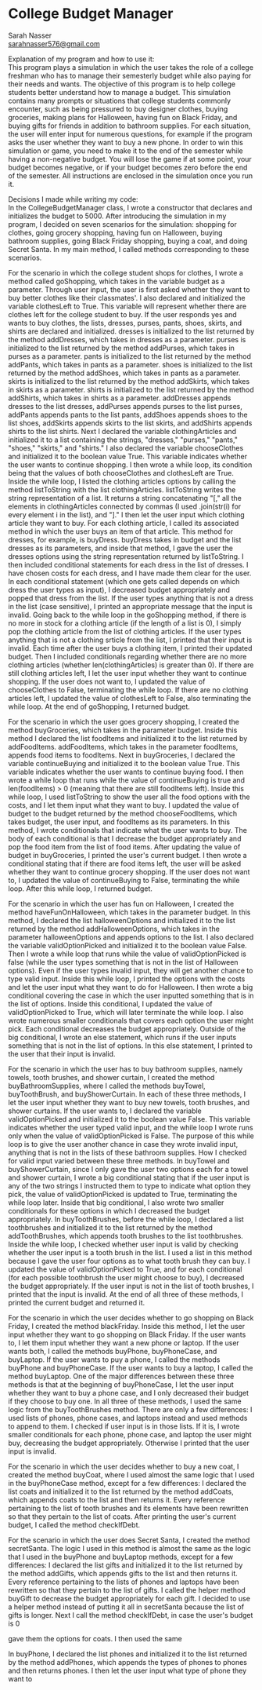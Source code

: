 # College Budget Manager

Sarah Nasser \
sarahnasser576@gmail.com 

Explanation of my program and how to use it: \
This program plays a simulation in which the user takes the role of a college freshman who has to manage their semesterly budget while also paying for their needs and wants. The objective of this program is to help college students better understand how to manage a budget. This simulation contains many prompts or situations that college students commonly encounter, such as being pressured to buy designer clothes, buying groceries, making plans for Halloween, having fun on Black Friday, and buying gifts for friends in addition to bathroom supplies. For each situation, the user will enter input for numerous questions, for example if the program asks the user whether they want to buy a new phone. In order to win this simulation or game, you need to make it to the end of the semester while having a non-negative budget. You will lose the game if at some point, your budget becomes negative, or if your budget becomes zero before the end of the semester. All instructions are enclosed in the simulation once you run it.

Decisions I made while writing my code: \
In the CollegeBudgetManager class, I wrote a constructor that declares and initializes the budget to 5000. After introducing the simulation in my program, I decided on seven scenarios for the simulation: shopping for clothes, going grocery shopping, having fun on Halloween, buying bathroom supplies, going Black Friday shopping, buying a coat, and doing Secret Santa. In my main method, I called methods corresponding to these scenarios.

For the scenario in which the college student shops for clothes, I wrote a method called goShopping, which takes in the variable budget as a parameter. Through user input, the user is first asked whether they want to buy better clothes like their classmates'. I also declared and initialized the variable clothesLeft to True. This variable will represent whether there are clothes left for the college student to buy. If the user responds yes and wants to buy clothes, the lists, dresses, purses, pants, shoes, skirts, and shirts are declared and initialized. dresses is initialized to the list returned by the method addDresses, which takes in dresses as a parameter. purses is initialized to the list returned by the method addPurses, which takes in purses as a parameter. pants is initialized to the list returned by the method addPants, which takes in pants as a parameter. shoes is initialized to the list returned by the method addShoes, which takes in pants as a parameter. skirts is initialized to the list returned by the method addSkirts, which takes in skirts as a parameter. shirts is initialized to the list returned by the method addShirts, which takes in shirts as a parameter. addDresses appends dresses to the list dresses, addPurses appends purses to the list purses, addPants appends pants to the list pants, addShoes appends shoes to the list shoes, addSkirts appends skirts to the list skirts, and addShirts appends shirts to the list shirts. Next I declared the variable clothingArticles and initialized it to a list containing the strings, "dresses," "purses," "pants," "shoes," "skirts," and "shirts." I also declared the variable chooseClothes and initialized it to the boolean value True. This variable indicates whether the user wants to continue shopping. I then wrote a while loop, its condition being that the values of both chooseClothes and clothesLeft are True. Inside the while loop, I listed the clothing articles options by calling the method listToString with the list clothingArticles. listToString writes the string representation of a list. It returns a string concatenating "[," all the elements in clothingArticles connected by commas (I used .join(str(i) for every element i in the list), and "]." I then let the user input which clothing article they want to buy. For each clothing article, I called its associated method in which the user buys an item of that article. This method for dresses, for example, is buyDress. buyDress takes in budget and the list dresses as its parameters, and inside that method, I gave the user the dresses options using the string representation returned by listToString. I then included conditional statements for each dress in the list of dresses. I have chosen costs for each dress, and I have made them clear for the user. In each conditional statement (which one gets called depends on which dress the user types as input), I decreased budget appropriately and popped that dress from the list. If the user types anything that is not a dress in the list (case sensitive), I printed an appropriate message that the input is invalid. Going back to the while loop in the goShopping method, if there is no more in stock for a clothing article (if the length of a list is 0), I simply pop the clothing article from the list of clothing articles. If the user types anything that is not a clothing srticle from the list, I printed that their input is invalid. Each time after the user buys a clothing item, I printed their updated budget. Then I included conditionals regarding whether there are no more clothing articles (whether len(clothingArticles) is greater than 0). If there are still clothing articles left, I let the user input whether they want to continue shopping. If the user does not want to, I updated the value of chooseClothes to False, terminating the while loop. If there are no clothing articles left, I updated the value of clothesLeft to False, also terminating the while loop. At the end of goShopping, I returned budget.

For the scenario in which the user goes grocery shopping, I created the method buyGroceries, which takes in the parameter budget. Inside this method I declared the list foodItems and initialized it to the list returned by addFoodItems. addFoodItems, which takes in the parameter foodItems, appends food items to foodItems. Next in buyGroceries, I declared the variable continueBuying and initialized it to the boolean value True. This variable indicates whether the user wants to continue buying food. I then wrote a while loop that runs while the value of continueBuying is true and len(foodItems) > 0 (meaning that there are still foodItems left). Inside this while loop, I used listToString to show the user all the food options with the costs, and I let them input what they want to buy. I updated the value of budget to the budget returned by the method chooseFoodItems, which takes budget, the user input, and foodItems as its parameters. In this method, I wrote conditionals that indicate what the user wants to buy. The body of each conditional is that I decrease the budget appropriately and pop the food item from the list of food items. After updating the value of budget in buyGroceries, I printed the user's current budget. I then wrote a conditional stating that if there are food items left, the user will be asked whether they want to continue grocery shopping. If the user does not want to, I updated the value of continueBuying to False, terminating the while loop. After this while loop, I returned budget.

For the scenario in which the user has fun on Halloween, I created the method haveFunOnHalloween, which takes in the parameter budget. In this method, I declared the list halloweenOptions and initialized it to the list returned by the method addHalloweenOptions, which takes in the parameter halloweenOptions and appends options to the list. I also declared the variable validOptionPicked and initialized it to the boolean value False. Then I wrote a while loop that runs while the value of validOptionPicked is false (while the user types something that is not in the list of Halloween options). Even if the user types invalid input, they will get another chance to type valid input. Inside this while loop, I printed the options with the costs and let the user input what they want to do for Halloween. I then wrote a big conditional covering the case in which the user inputted something that is in the list of options. Inside this conditional, I updated the value of validOptionPicked to True, which will later terminate the while loop. I also wrote numerous smaller conditionals that covers each option the user might pick. Each conditional decreases the budget appropriately. Outside of the big conditional, I wrote an else statement, which runs if the user inputs something that is not in the list of options. In this else statement, I printed to the user that their input is invalid.

For the scenario in which the user has to buy bathroom supplies, namely towels, tooth brushes, and shower curtain, I created the method buyBathroomSupplies, where I called the methods buyTowel, buyToothBrush, and buyShowerCurtain. In each of these three methods, I let the user input whether they want to buy new towels, tooth brushes, and shower curtains. If the user wants to, I declared the variable validOptionPicked and initialized it to the boolean value False. This variable indicates whether the user typed valid input, and the while loop I wrote runs only when the value of validOptionPicked is False. The purpose of this while loop is to give the user another chance in case they wrote invalid input, anything that is not in the lists of these bathroom supplies. How I checked for valid input varied between these three methods. In buyTowel and buyShowerCurtain, since I only gave the user two options each for a towel and shower curtain, I wrote a big conditional stating that if the user input is any of the two strings I instructed them to type to indicate what option they pick, the value of validOptionPicked is updated to True, terminating the while loop later. Inside that big conditional, I also wrote two smaller conditionals for these options in which I decreased the budget appropriately. In buyToothBrushes, before the while loop, I declared a list toothbrushes and initialized it to the list returned by the method addToothBrushes, which appends tooth brushes to the list toothbrushes. Inside the while loop, I checked whether user input is valid by checking whether the user input is a tooth brush in the list. I used a list in this method because I gave the user four options as to what tooth brush they can buy. I updated the value of validOptionPicked to True, and for each conditional (for each possible toothbrush the user might choose to buy), I decreased the budget appropriately. If the user input is not in the list of tooth brushes, I printed that the input is invalid. At the end of all three of these methods, I printed the current budget and returned it.

For the scenario in which the user decides whether to go shopping on Black Friday, I created the method blackFriday. Inside this method, I let the user input whether they want to go shopping on Black Friday. If the user wants to, I let them input whether they want a new phone or laptop. If the user wants both, I called the methods buyPhone, buyPhoneCase, and buyLaptop. If the user wants to puy a phone, I called the methods buyPhone and buyPhoneCase. If the user wants to buy a laptop, I called the method buyLaptop. One of the major differences between these three methods is that at the beginning of buyPhoneCase, I let the user input whether they want to buy a phone case, and I only decreased their budget if they choose to buy one. In all three of these methods, I used the same logic from the buyToothBrushes method. There are only a few differences: I used lists of phones, phone cases, and laptops instead and used methods to append to them. I checked if user input is in those lists. If it is, I wrote smaller conditionals for each phone, phone case, and laptop the user might buy, decreasing the budget appropriately. Otherwise I printed that the user input is invalid.

For the scenario in which the user decides whether to buy a new coat, I created the method buyCoat, where I used almost the same logic that I used in the buyPhoneCase method, except for a few differences: I declared the list coats and initialized it to the list returned by the method addCoats, which appends coats to the list and then returns it. Every reference pertaining to the list of tooth brushes and its elements have been rewritten so that they pertain to the list of coats. After printing the user's current budget, I called the method checkIfDebt.

For the scenario in which the user does Secret Santa, I created the method secretSanta. The logic I used in this method is almost the same as the logic that I used in the buyPhone and buyLaptop methods, except for a few differences: I declared the list gifts and initialized it to the list returned by the method addGifts, which appends gifts to the list and then returns it. Every reference pertaining to the lists of phones and laptops have been rewritten so that they pertain to the list of gifts. I called the helper method buyGift to decrease the budget appropriately for each gift. I decided to use a helper method instead of putting it all in secretSanta because the list of gifts is longer. Next I call the method checkIfDebt, in case the user's budget is 0

gave them the options for coats. I then used the same 

In buyPhone, I declared the list phones and initialized it to the list returned by the method addPhones, which appends the types of phones to phones and then returns phones. I then let the user input what type of phone they want to
